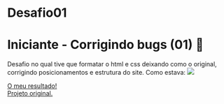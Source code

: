# Desafio01
# Iniciante - Corrigindo bugs (01) **👀**

Desafio no qual tive que formatar o html e css deixando como o original, corrigindo posicionamentos e estrutura do site.
Como estava:
<img src="https://efficient-sloth-d85.notion.site/image/https%3A%2F%2Fs3-us-west-2.amazonaws.com%2Fsecure.notion-static.com%2Fa29a32b1-069e-4e79-af05-d69f772bccb5%2FUntitled.png?table=block&id=8f89f434-cf5e-47a9-8612-c55e35452cfd&spaceId=08f749ff-d06d-49a8-a488-9846e081b224&width=2000&userId=&cache=v2"/>

<a href="https://douglasantosilva.github.io/Desafio01/" target="_blank">O meu resultado!</a><br/>
<a href="https://explorer-stage02-p01.vercel.app/" target="_blank">Projeto original.</a>

